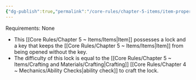 ```yaml
---
{"dg-publish":true,"permalink":"/core-rules/chapter-5-items/item-property-lists/extra-properties/lock-and-key/"}
---
```


Requirements: None

- This [[Core Rules/Chapter 5 ~ Items/Items\|Item]] possesses a lock and a key that keeps the [[Core Rules/Chapter 5 ~ Items/Items\|Item]] from being opened without the key.
- The difficulty of this lock is equal to the [[Core Rules/Chapter 5 ~ Items/Crafting and Materials/Crafting\|Crafting]] [[Core Rules/Chapter 4 ~ Mechanics/Ability Checks\|ability check]] to craft the lock.